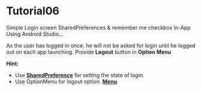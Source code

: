 # Tutorial06
Simple Login screen SharedPreferences &amp; remember me checkbox In-App Using Android Studio...



As the user has logged in once, he will not be asked for login until he logged out on each app launching. Provide  **Logout** button in  **Option Menu**

**Hint:**

-   Use  [**SharedPreference**](https://www.androidhive.info/2012/08/android-session-management-using-shared-preferences/)  for setting the state of login.
-   Use OptionMenu for logout option.  **[Menu](https://www.androidhive.info/2011/09/how-to-create-android-menus/)**
